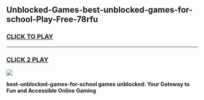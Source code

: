 
## Unblocked-Games-best-unblocked-games-for-school-Play-Free-78rfu
<h3>
<a href="https://premium76.site?title=best-unblocked-games-for-school&ref=17A">CLICK TO PLAY</a></h3>
<hr>

<h3>
<a href="https://premium76.site?title=best-unblocked-games-for-school&ref=17A">CLICK 2 PLAY</a>
  
</h3>

<a href="https://premium76.site?title=best-unblocked-games-for-school&ref=17A"><img src="https://clearcache.store/games.png"></a>


**best-unblocked-games-for-school games unblocked: Your Gateway to Fun and Accessible Online Gaming**
